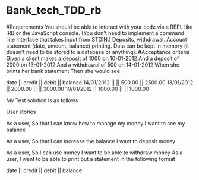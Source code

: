 # Bank_tech_TDD_rb



#Requirements
You should be able to interact with your code via a REPL like IRB or the JavaScript console. (You don't need to implement a command line interface that takes input from STDIN.)
Deposits, withdrawal.
Account statement (date, amount, balance) printing.
Data can be kept in memory (it doesn't need to be stored to a database or anything).
#Acceptance criteria
Given a client makes a deposit of 1000 on 10-01-2012
And a deposit of 2000 on 13-01-2012
And a withdrawal of 500 on 14-01-2012
When she prints her bank statement
Then she would see

date || credit || debit || balance
14/01/2012 || || 500.00 || 2500.00
13/01/2012 || 2000.00 || || 3000.00
10/01/2012 || 1000.00 || || 1000.00

My Test solution is as follows

User stories

As a user,
So that I can know how to manage my money
I want to see my balance

As a user,
So that I can increase the balance
I want to deposit money

As a user,
So I can use money
I want to be able to withdraw money
As a user,
I want to be able to print out a statement in the following format

date || credit || debit || balance
